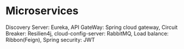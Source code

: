 # Microservices
Discovery Server: Eureka,
API GateWay: Spring cloud gateway,
Circuit Breaker: Resilien4j,
cloud-config-server: RabbitMQ,
Load balance: Ribbon(Feign),
Spring security: JWT
